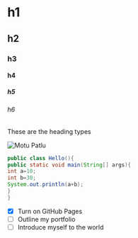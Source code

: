# h1
## h2
### h3
#### h4
##### h5
###### h6

These are the heading types

![Motu Patlu](https://play-lh.googleusercontent.com/U_XiquZaAHQbho7Mk4v4PQHf61JGPbgFLpbeEkcXUxScPlB46qspnkcyv808Mo4t5Eo)

```java
public class Hello(){
public static void main(String[] args){
int a=10;
int b=30;
System.out.println(a+b);
}
}
```

- [x] Turn on GitHub Pages
- [ ] Outline my portfolio
- [ ] Introduce myself to the world
